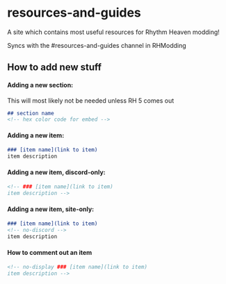 # resources-and-guides
A site which contains most useful resources for Rhythm Heaven modding!

Syncs with the #resources-and-guides channel in RHModding

## How to add new stuff

#### Adding a new section:
This will most likely not be needed unless RH 5 comes out

```md
## section name
<!-- hex color code for embed -->
```

#### Adding a new item:

```md 
### [item name](link to item)
item description
```

#### Adding a new item, discord-only:
```md
<!-- ### [item name](link to item)
item description -->
```

#### Adding a new item, site-only:
```md
### [item name](link to item)
<!-- no-discord -->
item description
```

#### How to comment out an item
```md
<!-- no-display ### [item name](link to item)
item description -->
```
